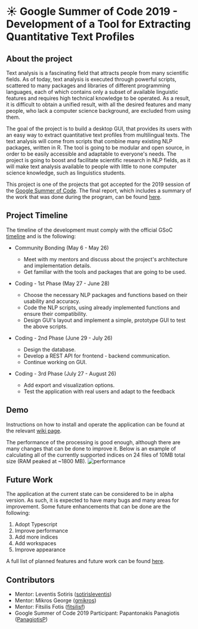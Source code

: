# :sunny: Google Summer of Code 2019 - Development of a Tool for Extracting Quantitative Text Profiles 
## About the project
Text analysis is a fascinating field that attracts people from many scientific fields. As of today, text analysis is executed through powerful scripts, scattered to many packages and libraries of different programming languages, each of which contains only a subset of available linguistic features and requires high technical knowledge to be operated. As a result, it is difficult to obtain a unified result, with all the desired features and many people, who lack a computer science background, are excluded from using them.

The goal of the project is to build a desktop GUI, that provides its users with an easy way to extract quantitative text profiles from multilingual texts. The text analysis will come from scripts that combine many existing NLP packages, written in R. The tool is going to be modular and open source, in order to be easily accessible and adaptable to everyone's needs. The project is going to boost and facilitate scientific research in NLP fields, as it will make text analysis available to people with little to none computer science knowledge, such as linguistics students.

This project is one of the projects that got accepted for the 2019 session of the [Google Summer of Code](https://summerofcode.withgoogle.com/about/). The final report, which includes a summary of the work that was done during the program, can be found [here](https://gist.github.com/PanagiotisP/568c028e3ca53431aa852afe4cc7b2e9).

## Project Timeline
The timeline of the development must comply with the official GSoC [timeline](https://summerofcode.withgoogle.com/how-it-works/#timeline) and is the following:

* Community Bonding (May 6 - May 26)
  * Meet with my mentors and discuss about the project's architecture and implementation details.
  * Get familiar with the tools and packages that are going to be used.

* Coding - 1st Phase (May 27 - June 28)
  * Choose the necessary NLP packages and functions based on their usability and accuracy.
  * Code the NLP scripts, using already implemented functions and ensure their compatibility.
  * Design GUI's layout and implement a simple, prototype GUI to test the above scripts. 

* Coding - 2nd Phase (June 29 - July 26)
  * Design the database.
  * Develop a REST API for frontend - backend communication.
  * Continue working on GUI.

* Coding - 3rd Phase (July 27 - August 26)
  * Add export and visualization options.
  * Test the application with real users and adapt to the feedback

## Demo
Instructions on how to install and operate the application can be found at the relevant [wiki page](https://github.com/eellak/gsoc2019-text-extraction/wiki/Installation-and-Operation).

The performance of the processing is good enough, although there are many changes that can be done to improve it. Below is an example of calculating all of the currently supported indices on 24 files of 10MB total size (RAM peaked at ~1800 MB).
![performance](https://docs.google.com/document/d/e/2PACX-1vT6XpTlUSwaE7zCrp8saKWNKGZRkplNfPEttanEmXkO03y_gZoGf0ThOs5474HJ5j9Kq8oj-LNATNeE/pub)
## Future Work
The application at the current state can be considered to be in alpha version. As such, it is expected to have many bugs and many areas for improvement. Some future enhancements that can be done are the following:

 1. Adopt Typescript
 2. Improve performance
 3. Add more indices
 4. Add workspaces
 5. Improve appearance
 
 A full list of planned features and future work can be found [here](https://github.com/eellak/gsoc2019-text-extraction/wiki/Future-Work).

## Contributors
 * Mentor: Leventis Sotiris ([sotirisleventis](https://github.com/sotirisleventis))
 * Mentor: Mikros George ([gmikros](https://github.com/gmikros))
 * Mentor: Fitsilis Fotis ([fitsilisf](https://github.com/fitsilisf))
 * Google Summer of Code 2019 Participant: Papantonakis Panagiotis ([PanagiotisP](https://github.com/PanagiotisP))
  
